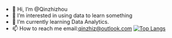 - 👋 Hi, I’m @Qinzhizhou
- 👀 I’m interested in using data to learn something
- 🌱 I’m currently learning Data Analytics.
- 📫 How to reach me email:qinzhiz@outlook.com
[![Top Langs](https://github-readme-stats.vercel.app/api/top-langs/?username=Qinzhizhou&layout=compact&theme=dark)](https://github.com/anuraghazra/github-readme-stats)

